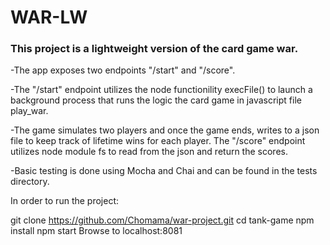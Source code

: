 # WAR-LW

### This project is a lightweight version of the card game war.
-The app exposes two endpoints "/start" and "/score".

-The "/start" endpoint utilizes the node functionility execFile() to launch a background process that runs the logic the card game in javascript file play_war.

-The game simulates two players and once the game ends, writes to a json file to keep track of lifetime wins for each player. The "/score" endpoint utilizes node module fs to read from the json and return the scores.

-Basic testing is done using Mocha and Chai and can be found in the tests directory.

In order to run the project:

git clone https://github.com/Chomama/war-project.git
cd tank-game
npm install
npm start
Browse to localhost:8081
